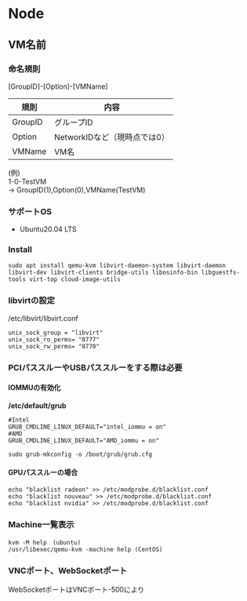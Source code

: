 # Node
## VM名前
### 命名規則
[GroupID]-[Option]-[VMName]  

|規則|内容|
|---|---|
|GroupID|グループID|
|Option|NetworkIDなど（現時点では0）|
|VMName|VM名|

(例)  
1-0-TestVM  
-> GroupID(1),Option(0),VMName(TestVM)


### サポートOS
* Ubuntu20.04 LTS

### Install
```
sudo apt install qemu-kvm libvirt-daemon-system libvirt-daemon libvirt-dev libvirt-clients bridge-utils libosinfo-bin libguestfs-tools virt-top cloud-image-utils
```

### libvirtの設定
/etc/libvirt/libvirt.conf
```
unix_sock_group = "libvirt"
unix_sock_ro_perms= "0777"
unix_sock_rw_perms= "0770"
```

### PCIパススルーやUSBパススルーをする際は必要
#### IOMMUの有効化
**/etc/default/grub**
```
#Intel
GRUB_CMDLINE_LINUX_DEFAULT="intel_iommu = on"
#AMD
GRUB_CMDLINE_LINUX_DEFAULT="AMD_iommu = on"
```
```
sudo grub-mkconfig -o /boot/grub/grub.cfg
```
#### GPUパススルーの場合
```
echo "blacklist radeon" >> /etc/modprobe.d/blacklist.conf
echo "blacklist nouveau" >> /etc/modprobe.d/blacklist.conf
echo "blacklist nvidia" >> /etc/modprobe.d/blacklist.conf
```

### Machine一覧表示
```
kvm -M help　(ubuntu)
/usr/libexec/qemu-kvm -machine help (CentOS)
```

### VNCポート、WebSocketポート
WebSocketポートはVNCポート-500により

